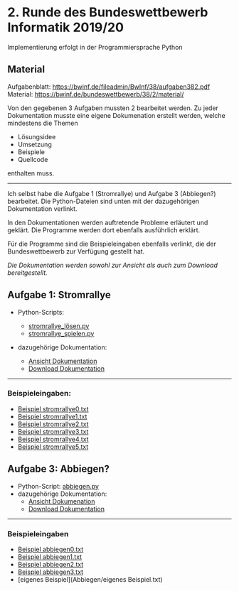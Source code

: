 # 2. Runde des Bundeswettbewerb Informatik 2019/20
Implementierung erfolgt in der Programmiersprache Python

## Material
Aufgabenblatt: https://bwinf.de/fileadmin/BwInf/38/aufgaben382.pdf
Material: https://bwinf.de/bundeswettbewerb/38/2/material/

Von den gegebenen 3 Aufgaben mussten 2 bearbeitet werden.
Zu jeder Dokumentation musste eine eigene Dokumenation erstellt werden, welche mindestens die Themen
- Lösungsidee
- Umsetzung
- Beispiele
- Quellcode

enthalten muss.

------
Ich selbst habe die Aufgabe 1 (Stromrallye) und Aufgabe 3 (Abbiegen?) bearbeitet.
Die Python-Dateien sind unten mit der dazugehörigen Dokumentation verlinkt.

In den Dokumentationen werden auftretende Probleme erläutert und geklärt.
Die Programme werden dort ebenfalls ausführlich erklärt.

Für die Programme sind die Beispieleingaben ebenfalls verlinkt, die der Bundeswettbewerb zur Verfügung gestellt hat.

_Die Dokumentation werden sowohl zur Ansicht als auch zum Download bereitgestellt._

## Aufgabe 1: Stromrallye
* Python-Scripts: 
  * [stromrallye_lösen.py](Stromrallye/stromrallye_lösen.py)
  * [stromrallye_spielen.py](Stromrallye/stromrallye_spielen.py)

* dazugehörige Dokumentation:
  * [Ansicht Dokumentation](https://nbviewer.jupyter.org/github/CodingLegend27/Bundeswettbewerb-2019-20-2.Runde/blob/master/Stromrallye/Aufgabe1_Stromrallye.pdf)
  * [Download Dokumentation](Stromrallye/Aufgabe1_Stromrallye.pdf)
  
----
### Beispieleingaben:

* [Beispiel stromrallye0.txt](Stromrallye/stromrallye0.txt)
* [Beispiel stromrallye1.txt](Stromrallye/stromrallye1.txt)
* [Beispiel stromrallye2.txt](Stromrallye/stromrallye2.txt)
* [Beispiel stromrallye3.txt](Stromrallye/stromrallye3.txt)
* [Beispiel stromrallye4.txt](Stromrallye/stromrallye4.txt)
* [Beispiel stromrallye5.txt](Stromrallye/stromrallye5.txt)


## Aufgabe 3: Abbiegen?

* Python-Script: [abbiegen.py](Abbiegen/abbiegen.py)
* dazugehörige Dokumentation: 
  * [Ansicht Dokumenation](https://nbviewer.jupyter.org/github/CodingLegend27/Bundeswettbewerb-2019-20-2.Runde/blob/master/Abbiegen/Aufgabe3_Abbiegen.pdf)
  * [Download Dokumentation](Abbiegen/Aufgabe3_Abbiegen.pdf)
 
 ------
 
 ### Beispieleingaben
 
* [Beispiel abbiegen0.txt](Abbiegen/abbiegen0.txt)
* [Beispiel abbiegen1.txt](Abbiegen/abbiegen1.txt)
* [Beispiel abbiegen2.txt](Abbiegen/abbiegen2.txt)
* [Beispiel abbiegen3.txt](Abbiegen/abbiegen3.txt)
* [eigenes Beispiel](Abbiegen/eigenes Beispiel.txt)


